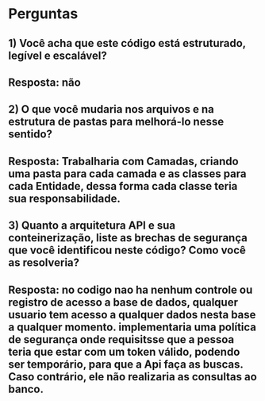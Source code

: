 # Perguntas
## 1) Você acha que este código está estruturado, legível e escalável?
## Resposta: não
## 2) O que você mudaria nos arquivos e na estrutura de pastas para melhorá-lo nesse sentido?
## Resposta: Trabalharia com Camadas, criando uma pasta para cada camada e as classes para cada Entidade, dessa forma cada classe teria sua responsabilidade.
## 3) Quanto a arquitetura API e sua conteinerização, liste as brechas de segurança que você identificou neste código? Como você as resolveria?
## Resposta: no codigo nao ha nenhum controle ou registro de acesso a base de dados, qualquer usuario tem acesso a qualquer dados nesta base a qualquer momento. implementaria uma política de segurança onde requisitsse que a pessoa teria que estar com um token válido, podendo ser temporário, para que a Api faça as buscas. Caso contrário, ele não realizaria as consultas ao banco.   

